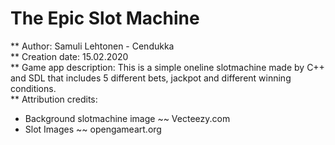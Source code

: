 # The Epic Slot Machine


 ** Author: Samuli Lehtonen - Cendukka<br />
 ** Creation date: 15.02.2020<br />
 ** Game app description: This is a simple oneline slotmachine made by C++ and SDL that includes 5 different bets, jackpot and different winning conditions.<br />
 ** Attribution credits:<br />
  <ul>
    <li>Background slotmachine image ~~ Vecteezy.com</li>
    <li>Slot Images ~~ opengameart.org</li>
  </ul>
